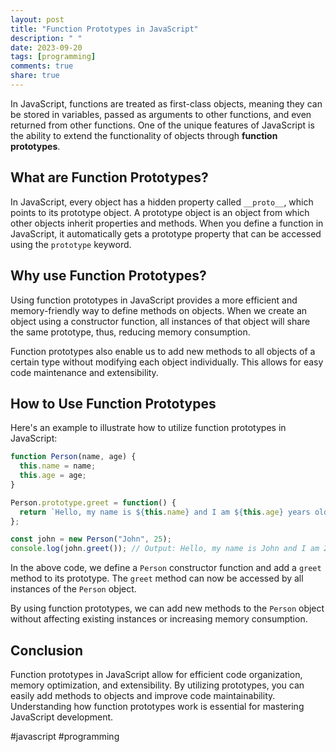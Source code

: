 ```yaml
---
layout: post
title: "Function Prototypes in JavaScript"
description: " "
date: 2023-09-20
tags: [programming]
comments: true
share: true
---
```


In JavaScript, functions are treated as first-class objects, meaning they can be stored in variables, passed as arguments to other functions, and even returned from other functions. One of the unique features of JavaScript is the ability to extend the functionality of objects through **function prototypes**.

## What are Function Prototypes?

In JavaScript, every object has a hidden property called `__proto__`, which points to its prototype object. A prototype object is an object from which other objects inherit properties and methods. When you define a function in JavaScript, it automatically gets a prototype property that can be accessed using the `prototype` keyword.

## Why use Function Prototypes?

Using function prototypes in JavaScript provides a more efficient and memory-friendly way to define methods on objects. When we create an object using a constructor function, all instances of that object will share the same prototype, thus, reducing memory consumption.

Function prototypes also enable us to add new methods to all objects of a certain type without modifying each object individually. This allows for easy code maintenance and extensibility.

## How to Use Function Prototypes

Here's an example to illustrate how to utilize function prototypes in JavaScript:

```javascript
function Person(name, age) {
  this.name = name;
  this.age = age;
}

Person.prototype.greet = function() {
  return `Hello, my name is ${this.name} and I am ${this.age} years old.`;
};

const john = new Person("John", 25);
console.log(john.greet()); // Output: Hello, my name is John and I am 25 years old.
```

In the above code, we define a `Person` constructor function and add a `greet` method to its prototype. The `greet` method can now be accessed by all instances of the `Person` object.

By using function prototypes, we can add new methods to the `Person` object without affecting existing instances or increasing memory consumption.

## Conclusion

Function prototypes in JavaScript allow for efficient code organization, memory optimization, and extensibility. By utilizing prototypes, you can easily add methods to objects and improve code maintainability. Understanding how function prototypes work is essential for mastering JavaScript development.

#javascript #programming